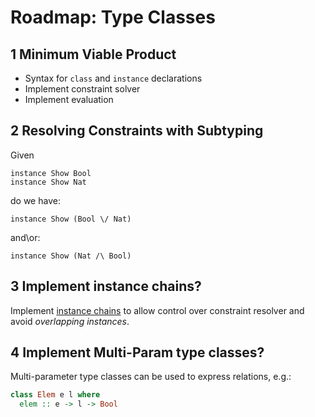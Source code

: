 # Roadmap: Type Classes

## 1 Minimum Viable Product

  - Syntax for `class` and `instance` declarations
  - Implement constraint solver
  - Implement evaluation

## 2 Resolving Constraints with Subtyping

Given

~~~
instance Show Bool
instance Show Nat
~~~

do we have:

~~~
instance Show (Bool \/ Nat)
~~~

and\or:

~~~
instance Show (Nat /\ Bool)
~~~

## 3 Implement instance chains?

Implement [instance chains](https://web.cecs.pdx.edu/~mpj/pubs/instancechains.pdf) to allow control over constraint resolver and avoid *overlapping instances*.

## 4 Implement Multi-Param type classes?

Multi-parameter type classes can be used to express relations, e.g.:

~~~Haskell
class Elem e l where
  elem :: e -> l -> Bool
~~~